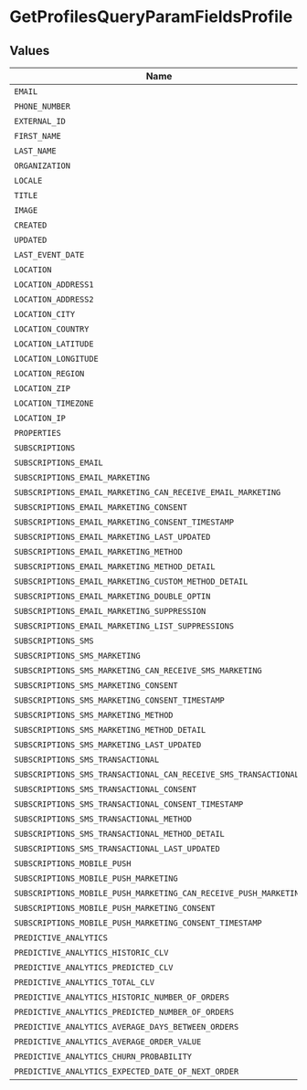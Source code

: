 # GetProfilesQueryParamFieldsProfile


## Values

| Name                                                             | Value                                                            |
| ---------------------------------------------------------------- | ---------------------------------------------------------------- |
| `EMAIL`                                                          | email                                                            |
| `PHONE_NUMBER`                                                   | phone_number                                                     |
| `EXTERNAL_ID`                                                    | external_id                                                      |
| `FIRST_NAME`                                                     | first_name                                                       |
| `LAST_NAME`                                                      | last_name                                                        |
| `ORGANIZATION`                                                   | organization                                                     |
| `LOCALE`                                                         | locale                                                           |
| `TITLE`                                                          | title                                                            |
| `IMAGE`                                                          | image                                                            |
| `CREATED`                                                        | created                                                          |
| `UPDATED`                                                        | updated                                                          |
| `LAST_EVENT_DATE`                                                | last_event_date                                                  |
| `LOCATION`                                                       | location                                                         |
| `LOCATION_ADDRESS1`                                              | location.address1                                                |
| `LOCATION_ADDRESS2`                                              | location.address2                                                |
| `LOCATION_CITY`                                                  | location.city                                                    |
| `LOCATION_COUNTRY`                                               | location.country                                                 |
| `LOCATION_LATITUDE`                                              | location.latitude                                                |
| `LOCATION_LONGITUDE`                                             | location.longitude                                               |
| `LOCATION_REGION`                                                | location.region                                                  |
| `LOCATION_ZIP`                                                   | location.zip                                                     |
| `LOCATION_TIMEZONE`                                              | location.timezone                                                |
| `LOCATION_IP`                                                    | location.ip                                                      |
| `PROPERTIES`                                                     | properties                                                       |
| `SUBSCRIPTIONS`                                                  | subscriptions                                                    |
| `SUBSCRIPTIONS_EMAIL`                                            | subscriptions.email                                              |
| `SUBSCRIPTIONS_EMAIL_MARKETING`                                  | subscriptions.email.marketing                                    |
| `SUBSCRIPTIONS_EMAIL_MARKETING_CAN_RECEIVE_EMAIL_MARKETING`      | subscriptions.email.marketing.can_receive_email_marketing        |
| `SUBSCRIPTIONS_EMAIL_MARKETING_CONSENT`                          | subscriptions.email.marketing.consent                            |
| `SUBSCRIPTIONS_EMAIL_MARKETING_CONSENT_TIMESTAMP`                | subscriptions.email.marketing.consent_timestamp                  |
| `SUBSCRIPTIONS_EMAIL_MARKETING_LAST_UPDATED`                     | subscriptions.email.marketing.last_updated                       |
| `SUBSCRIPTIONS_EMAIL_MARKETING_METHOD`                           | subscriptions.email.marketing.method                             |
| `SUBSCRIPTIONS_EMAIL_MARKETING_METHOD_DETAIL`                    | subscriptions.email.marketing.method_detail                      |
| `SUBSCRIPTIONS_EMAIL_MARKETING_CUSTOM_METHOD_DETAIL`             | subscriptions.email.marketing.custom_method_detail               |
| `SUBSCRIPTIONS_EMAIL_MARKETING_DOUBLE_OPTIN`                     | subscriptions.email.marketing.double_optin                       |
| `SUBSCRIPTIONS_EMAIL_MARKETING_SUPPRESSION`                      | subscriptions.email.marketing.suppression                        |
| `SUBSCRIPTIONS_EMAIL_MARKETING_LIST_SUPPRESSIONS`                | subscriptions.email.marketing.list_suppressions                  |
| `SUBSCRIPTIONS_SMS`                                              | subscriptions.sms                                                |
| `SUBSCRIPTIONS_SMS_MARKETING`                                    | subscriptions.sms.marketing                                      |
| `SUBSCRIPTIONS_SMS_MARKETING_CAN_RECEIVE_SMS_MARKETING`          | subscriptions.sms.marketing.can_receive_sms_marketing            |
| `SUBSCRIPTIONS_SMS_MARKETING_CONSENT`                            | subscriptions.sms.marketing.consent                              |
| `SUBSCRIPTIONS_SMS_MARKETING_CONSENT_TIMESTAMP`                  | subscriptions.sms.marketing.consent_timestamp                    |
| `SUBSCRIPTIONS_SMS_MARKETING_METHOD`                             | subscriptions.sms.marketing.method                               |
| `SUBSCRIPTIONS_SMS_MARKETING_METHOD_DETAIL`                      | subscriptions.sms.marketing.method_detail                        |
| `SUBSCRIPTIONS_SMS_MARKETING_LAST_UPDATED`                       | subscriptions.sms.marketing.last_updated                         |
| `SUBSCRIPTIONS_SMS_TRANSACTIONAL`                                | subscriptions.sms.transactional                                  |
| `SUBSCRIPTIONS_SMS_TRANSACTIONAL_CAN_RECEIVE_SMS_TRANSACTIONAL`  | subscriptions.sms.transactional.can_receive_sms_transactional    |
| `SUBSCRIPTIONS_SMS_TRANSACTIONAL_CONSENT`                        | subscriptions.sms.transactional.consent                          |
| `SUBSCRIPTIONS_SMS_TRANSACTIONAL_CONSENT_TIMESTAMP`              | subscriptions.sms.transactional.consent_timestamp                |
| `SUBSCRIPTIONS_SMS_TRANSACTIONAL_METHOD`                         | subscriptions.sms.transactional.method                           |
| `SUBSCRIPTIONS_SMS_TRANSACTIONAL_METHOD_DETAIL`                  | subscriptions.sms.transactional.method_detail                    |
| `SUBSCRIPTIONS_SMS_TRANSACTIONAL_LAST_UPDATED`                   | subscriptions.sms.transactional.last_updated                     |
| `SUBSCRIPTIONS_MOBILE_PUSH`                                      | subscriptions.mobile_push                                        |
| `SUBSCRIPTIONS_MOBILE_PUSH_MARKETING`                            | subscriptions.mobile_push.marketing                              |
| `SUBSCRIPTIONS_MOBILE_PUSH_MARKETING_CAN_RECEIVE_PUSH_MARKETING` | subscriptions.mobile_push.marketing.can_receive_push_marketing   |
| `SUBSCRIPTIONS_MOBILE_PUSH_MARKETING_CONSENT`                    | subscriptions.mobile_push.marketing.consent                      |
| `SUBSCRIPTIONS_MOBILE_PUSH_MARKETING_CONSENT_TIMESTAMP`          | subscriptions.mobile_push.marketing.consent_timestamp            |
| `PREDICTIVE_ANALYTICS`                                           | predictive_analytics                                             |
| `PREDICTIVE_ANALYTICS_HISTORIC_CLV`                              | predictive_analytics.historic_clv                                |
| `PREDICTIVE_ANALYTICS_PREDICTED_CLV`                             | predictive_analytics.predicted_clv                               |
| `PREDICTIVE_ANALYTICS_TOTAL_CLV`                                 | predictive_analytics.total_clv                                   |
| `PREDICTIVE_ANALYTICS_HISTORIC_NUMBER_OF_ORDERS`                 | predictive_analytics.historic_number_of_orders                   |
| `PREDICTIVE_ANALYTICS_PREDICTED_NUMBER_OF_ORDERS`                | predictive_analytics.predicted_number_of_orders                  |
| `PREDICTIVE_ANALYTICS_AVERAGE_DAYS_BETWEEN_ORDERS`               | predictive_analytics.average_days_between_orders                 |
| `PREDICTIVE_ANALYTICS_AVERAGE_ORDER_VALUE`                       | predictive_analytics.average_order_value                         |
| `PREDICTIVE_ANALYTICS_CHURN_PROBABILITY`                         | predictive_analytics.churn_probability                           |
| `PREDICTIVE_ANALYTICS_EXPECTED_DATE_OF_NEXT_ORDER`               | predictive_analytics.expected_date_of_next_order                 |